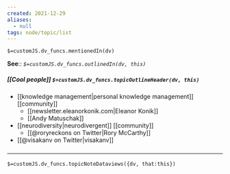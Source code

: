 ```yaml
---
created: 2021-12-29 
aliases:
  - null
tags: node/topic/list
---
```

`$=customJS.dv_funcs.mentionedIn(dv)`

**See**:: 
*`$=customJS.dv_funcs.outlinedIn(dv, this)`*

##### [[Cool people]] `$=customJS.dv_funcs.topicOutlineHeader(dv, this)`

- [[knowledge management|personal knowledge management]] [[community]]
	- [[newsletter.eleanorkonik.com|Eleanor Konik]]
	- [[Andy Matuschak]]
- [[neurodiversity|neurodivergent]] [[community]]
	- [[@roryreckons on Twitter|Rory McCarthy]]
- [[@visakanv on Twitter|visakanv]]

### <hr class="dataviews"/>

`$=customJS.dv_funcs.topicNoteDataviews({dv, that:this})`
